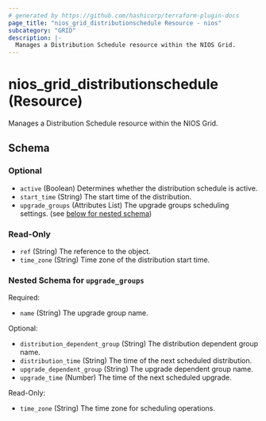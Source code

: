 ```yaml
---
# generated by https://github.com/hashicorp/terraform-plugin-docs
page_title: "nios_grid_distributionschedule Resource - nios"
subcategory: "GRID"
description: |-
  Manages a Distribution Schedule resource within the NIOS Grid.
---
```


# nios_grid_distributionschedule (Resource)

Manages a Distribution Schedule resource within the NIOS Grid.



<!-- schema generated by tfplugindocs -->
## Schema

### Optional

- `active` (Boolean) Determines whether the distribution schedule is active.
- `start_time` (String) The start time of the distribution.
- `upgrade_groups` (Attributes List) The upgrade groups scheduling settings. (see [below for nested schema](#nestedatt--upgrade_groups))

### Read-Only

- `ref` (String) The reference to the object.
- `time_zone` (String) Time zone of the distribution start time.

<a id="nestedatt--upgrade_groups"></a>
### Nested Schema for `upgrade_groups`

Required:

- `name` (String) The upgrade group name.

Optional:

- `distribution_dependent_group` (String) The distribution dependent group name.
- `distribution_time` (String) The time of the next scheduled distribution.
- `upgrade_dependent_group` (String) The upgrade dependent group name.
- `upgrade_time` (Number) The time of the next scheduled upgrade.

Read-Only:

- `time_zone` (String) The time zone for scheduling operations.
